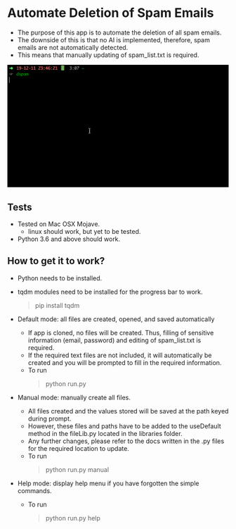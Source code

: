 # Automate Deletion of Spam Emails

- The purpose of this app is to automate the deletion of all spam emails.
- The downside of this is that no AI is implemented, therefore, spam emails are not automatically detected.
- This means that manually updating of spam_list.txt is required.

![delete spam](./images/demo.gif)

## Tests

- Tested on Mac OSX Mojave.
  - linux should work, but yet to be tested.
- Python 3.6 and above should work.

## How to get it to work?

- Python needs to be installed.
- tqdm modules need to be installed for the progress bar to work.
  > pip install tqdm
- Default mode: all files are created, opened, and saved automatically

  - If app is cloned, no files will be created. Thus, filling of sensitive information (email, password) and editing of spam_list.txt is required.
  - If the required text files are not included, it will automatically be created and you will be prompted to fill in the required information.
  - To run
    > python run.py

- Manual mode: manually create all files.

  - All files created and the values stored will be saved at the path keyed during prompt.
  - However, these files and paths have to be added to the useDefault method in the fileLib.py located in the libraries folder.
  - Any further changes, please refer to the docs written in the .py files for the required location to update.
  - To run
    > python run.py manual

- Help mode: display help menu if you have forgotten the simple commands.
  - To run
    > python run.py help
